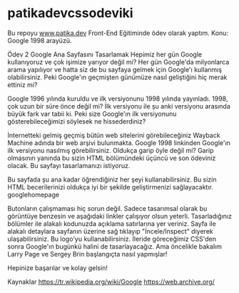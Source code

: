 # patikadevcssodeviki

Bu repoyu  www.patika.dev Front-End Eğitiminde ödev  olarak yaptım.
Konu:  Google 1998 arayüzü.

Ödev 2
Google Ana Sayfasını Tasarlamak
Hepimiz her gün Google kullanıyoruz ve çok işimize yarıyor değil mi? Her gün Google'da milyonlarca arama yapılıyor ve hatta siz de bu sayfaya gelmek için Google'ı kullanmış olabilirsiniz. Peki Google'ın geçmişten günümüze nasıl geliştiğini hiç merak ettiniz mi?

Google 1996 yılında kuruldu ve ilk versiyonunu 1998 yılında yayınladı. 1998, çok uzun bir süre önce değil mi? İlk versiyonu ile şu anki versiyonu arasında büyük fark var tabii ki. Peki size Google'ın ilk versiyonunu gösterebileceğimizi söylesek ne hissederdiniz?

İnternetteki gelmiş geçmiş bütün web sitelerini görebileceğiniz Wayback Machine adında bir web arşivi bulunmakta. Google 1998 linkinden Google'ın ilk versiyonu nasılmış görebilirsiniz. Oldukça garip öyle değil mi? Garip olmasının yanında bu sizin HTML bölümündeki üçüncü ve son ödeviniz olacak. Bu sayfayı tasarlamanızı istiyoruz.

Bu sayfada şu ana kadar öğrendiğiniz her şeyi kullanabilirsiniz. Bu sizin HTML becerilerinizi oldukça iyi bir şekilde geliştirmenizi sağlayacaktır.
googlehomepage

Butonların çalışmaması hiç sorun değil. Sadece tasarımsal olarak bu görüntüye benzesin ve aşağıdaki linkler çalışıyor olsun yeterli.
Tasarladığınız bölümler ile alakalı kodunuzda açıklama satırlarına yer veriniz.
Sayfa ile alakalı detaylara sayfanın üzerine sağ tıklayıp "İncele/Inspect" diyerek ulaşabilirsiniz.
Bu logo'yu kullanabilirsiniz.
İleride göreceğimiz CSS'den sonra Google'ın bugünkü halini de tasarlayacağız. Ama öncelikle bakalım Larry Page ve Sergey Brin başlangıçta nasıl yapmışlar!

Hepinize başarılar ve kolay gelsin!

Kaynaklar
https://tr.wikipedia.org/wiki/Google
https://web.archive.org/

